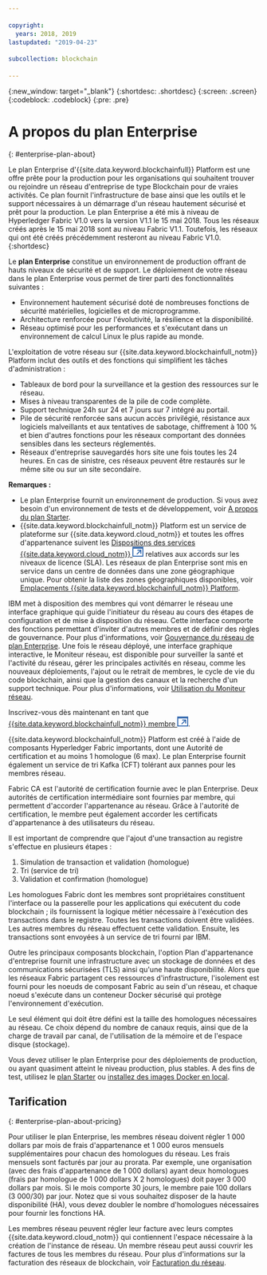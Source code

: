 ```yaml
---

copyright:
  years: 2018, 2019
lastupdated: "2019-04-23"

subcollection: blockchain

---
```


{:new_window: target="_blank"}
{:shortdesc: .shortdesc}
{:screen: .screen}
{:codeblock: .codeblock}
{:pre: .pre}

# A propos du plan Enterprise
{: #enterprise-plan-about}

Le plan Enterprise d'{{site.data.keyword.blockchainfull}} Platform est une offre prête pour la production pour les organisations qui souhaitent trouver ou rejoindre un réseau d'entreprise de type Blockchain pour de vraies activités. Ce plan fournit l'infrastructure de base ainsi que les outils et le support nécessaires à un démarrage d'un réseau hautement sécurisé et prêt pour la production. Le plan Enterprise a été mis à niveau de Hyperledger Fabric V1.0 vers la version V1.1 le 15 mai 2018. Tous les réseaux créés après le 15 mai 2018 sont au niveau Fabric V1.1. Toutefois, les réseaux qui ont été créés précédemment resteront au niveau Fabric V1.0.
{:shortdesc}

Le **plan Enterprise** constitue un environnement de production offrant de hauts niveaux de sécurité et de support. Le déploiement de votre réseau dans le plan Enterprise vous permet de tirer parti des fonctionnalités suivantes :

* Environnement hautement sécurisé doté de nombreuses fonctions de sécurité matérielles, logicielles et de microprogramme.
* Architecture renforcée pour l'évolutivité, la résilience et la disponibilité.
* Réseau optimisé pour les performances et s'exécutant dans un environnement de calcul Linux le plus rapide au monde.

L'exploitation de votre réseau sur {{site.data.keyword.blockchainfull_notm}} Platform inclut des outils et des fonctions qui simplifient les tâches d'administration :

* Tableaux de bord pour la surveillance et la gestion des ressources sur le réseau.
* Mises à niveau transparentes de la pile de code complète.
* Support technique 24h sur 24 et 7 jours sur 7 intégré au portail.
* Pile de sécurité renforcée sans aucun accès privilégié, résistance aux logiciels malveillants et aux tentatives de sabotage, chiffrement à 100 % et bien d'autres fonctions pour les réseaux comportant des données sensibles dans les secteurs réglementés.
* Réseaux d'entreprise sauvegardés hors site une fois toutes les 24 heures. En cas de sinistre, ces réseaux peuvent être restaurés sur le même site ou sur un site secondaire.

**Remarques :**
- Le plan Enterprise fournit un environnement de production. Si vous avez besoin d'un environnement de tests et de développement, voir [A propos du plan Starter](/docs/services/blockchain/starter_plan.html#starter-plan-about).
- {{site.data.keyword.blockchainfull_notm}} Platform est un service de plateforme sur {{site.data.keyword.cloud_notm}} et toutes les offres d'appartenance suivent les [Dispositions des services {{site.data.keyword.cloud_notm}} ![Icône de lien externe](images/external_link.svg "Icône de lien externe")](http://www-03.ibm.com/software/sla/sladb.nsf/sla/bm "Dispositions des services {{site.data.keyword.cloud_notm}}") relatives aux accords sur les niveaux de licence (SLA). Les réseaux de plan Enterprise sont mis en service dans un centre de données dans une zone géographique unique. Pour obtenir la liste des zones géographiques disponibles, voir [Emplacements {{site.data.keyword.blockchainfull_notm}} Platform](/docs/services/blockchain?topic=blockchain-ibp-regions-locations#ibp-regions-locations).

IBM met à disposition des membres qui vont démarrer le réseau une interface graphique qui guide l'initiateur du réseau au cours des étapes de configuration et de mise à disposition du réseau. Cette interface comporte des fonctions permettant d'inviter d'autres membres et de définir des règles de gouvernance. Pour plus d'informations, voir [Gouvernance du réseau de plan Enterprise](/docs/services/blockchain/get_start.html#getting-started-with-enterprise-plan). Une fois le réseau déployé, une interface graphique interactive, le Moniteur réseau, est disponible pour surveiller la santé et l'activité du réseau, gérer les principales activités en réseau, comme les nouveaux déploiements, l'ajout ou le retrait de membres, le cycle de vie du code blockchain, ainsi que la gestion des canaux et la recherche d'un support technique. Pour plus d'informations, voir [Utilisation du Moniteur réseau](/docs/services/blockchain/v10_dashboard.html#ibp-dashboard).

Inscrivez-vous dès maintenant en tant que [{{site.data.keyword.blockchainfull_notm}} membre ![Icône de lien externe](images/external_link.svg "Icône de lien externe")](https://cloud.ibm.com/catalog/services/ibm-blockchain-5-prod).

{{site.data.keyword.blockchainfull_notm}} Platform est créé à l'aide de composants Hyperledger Fabric importants, dont une Autorité de certification et au moins 1 homologue (6 max).  Le plan Enterprise fournit également un service de tri Kafka (CFT) tolérant aux pannes pour les membres réseau.

Fabric CA est l'autorité de certification fournie avec le plan Enterprise. Deux autorités de certification intermédiaire sont fournies par membre, qui permettent d'accorder l'appartenance au réseau. Grâce à l'autorité de certification, le membre peut également accorder les certificats d'appartenance à des utilisateurs du réseau.

Il est important de comprendre que l'ajout d'une transaction au registre s'effectue en plusieurs étapes :
1. Simulation de transaction et validation (homologue)
2. Tri (service de tri)
3. Validation et confirmation (homologue)

Les homologues Fabric dont les membres sont propriétaires constituent l'interface ou la passerelle pour les applications qui exécutent du code blockchain ; ils fournissent la logique métier nécessaire à l'exécution des transactions dans le registre. Toutes les transactions doivent être validées. Les autres membres du réseau effectuent cette validation. Ensuite, les transactions sont envoyées à un service de tri fourni par IBM.

Outre les principaux composants blockchain, l'option Plan d'appartenance d'entreprise
fournit une infrastructure avec un stockage de données et des communications sécurisées (TLS) ainsi qu'une haute disponibilité.  Alors que les réseaux Fabric partagent ces ressources d'infrastructure, l'isolement est fourni pour les noeuds de composant Fabric au sein d'un réseau, et chaque noeud s'exécute dans un conteneur Docker sécurisé qui protège l'environnement d'exécution.

Le seul élément qui doit être défini est la taille des homologues nécessaires au réseau. Ce choix dépend du nombre de canaux requis, ainsi que de la charge de travail par canal, de l'utilisation de la mémoire et de l'espace disque (stockage).

Vous devez utiliser le plan Enterprise pour des déploiements de production, ou ayant quasiment atteint le niveau production, plus stables. A des fins de test, utilisez le [plan Starter](/docs/services/blockchain/starter_plan.html#starter-plan-about) ou [installez des images Docker en local](http://hyperledger-fabric.readthedocs.io/en/release-1.2/build_network.html).

<!--- The Enterprise plan provides the ordering service and CA. The membership fee is $1,000, and a per peer fee of $1,000 that is associated with the network. If you want to have high availability (HA), you must purchase an additional peer to provide the HA capabilities. For example, one organization (associated membership fee of $1,000) of two peers ($1,000 X 2 peers) with HA ($1,000 X 2 HA peers) requires a monthly charge of $5,000.  --->

## Tarification
{: #enterprise-plan-about-pricing}

Pour utiliser le plan Enterprise, les membres réseau doivent régler 1 000 dollars par mois de frais d'appartenance et 1 000 euros mensuels supplémentaires pour chacun des homologues du réseau.  Les frais mensuels sont facturés par jour au prorata.  Par exemple, une organisation (avec des frais d'appartenance de 1 000 dollars) ayant deux homologues (frais par homologue de 1 000 dollars X 2 homologues) doit payer 3 000 dollars par mois.  Si le mois comporte 30 jours, le membre paie 100 dollars (3 000/30) par jour.  Notez que si vous souhaitez disposer de la haute disponibilité (HA), vous devez doubler le nombre d'homologues nécessaires pour fournir les fonctions HA.

Les membres réseau peuvent régler leur facture avec leurs comptes {{site.data.keyword.cloud_notm}} qui contiennent l'espace nécessaire à la création de l'instance de réseau. Un membre réseau peut aussi couvrir les factures de tous les membres du réseau. Pour plus d'informations sur la facturation des réseaux de blockchain, voir [Facturation du réseau](/docs/services/blockchain/howto/paying_mode.html#paying-mode).
